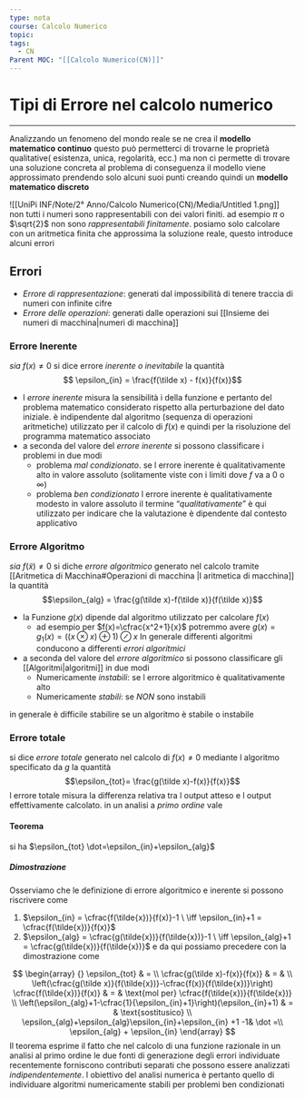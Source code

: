 ```yaml
---
type: nota
course: Calcolo Numerico
topic: 
tags:
  - CN
Parent MOC: "[[Calcolo Numerico(CN)]]"
---
```


# Tipi di Errore nel calcolo numerico
---
Analizzando un fenomeno del mondo reale se ne crea il **modello matematico continuo** questo può permetterci di trovarne le proprietà qualitative( esistenza, unica, regolarità, ecc.) ma non ci permette di trovare una soluzione concreta al problema di conseguenza il modello viene approssimato prendendo solo alcuni suoi punti creando quindi un **modello matematico discreto**

![[UniPi INF/Note/2° Anno/Calcolo Numerico(CN)/Media/Untitled 1.png]]
non tutti i numeri sono rappresentabili con dei valori finiti. ad esempio $\pi$ o $\sqrt{2}$ non sono _rappresentabili finitamente_.
posiamo solo calcolare con un aritmetica finita che approssima la soluzione reale, questo introduce alcuni errori

## Errori
- _Errore di rappresentazione_: generati dal impossibilità di tenere traccia di numeri con infinite cifre
- _Errore  delle operazioni_: generati dalle operazioni sui [[Insieme dei numeri di macchina|numeri di macchina]]


### Errore Inerente
_sia_ $f(x) \not = 0$ si dice errore _inerente o inevitabile_ la quantità$$ \epsilon_{in} = \frac{f(\tilde x) - f(x)}{f(x)}$$
-  l _errore inerente_ misura la sensibilità i della funzione e pertanto del  problema matematico considerato rispetto alla perturbazione del dato iniziale. è indipendente dal algoritmo (sequenza di operazioni aritmetiche) utilizzato per il calcolo di $f(x)$ e quindi per la risoluzione del programma matematico associato 
- a seconda del valore del _errore inerente_ si possono classificare i problemi in due modi
	-  problema  _mal condizionato_. se l errore inerente è qualitativamente alto in valore assoluto (solitamente viste con i limiti dove $f$ va a $0$ o $\infty$)
	- problema _ben condizionato_   l errore inerente è qualitativamente modesto in valore assoluto
il termine  “_qualitativamente_” è qui utilizzato per indicare che la valutazione è dipendente dal contesto applicativo 

### Errore Algoritmo
_sia_ $f(\tilde x) \not =0$ si diche _errore algoritmico_ generato nel calcolo tramite [[Aritmetica di Macchina#Operazioni di macchina |l aritmetica di macchina]] la quantità$$\epsilon_{alg} =  \frac{g(\tilde x)-f(\tilde x)}{f(\tilde x)}$$
- la Funzione $g(x)$ dipende dal algoritmo utilizzato per calcolare $f(x)$ 
	- ad esempio per $f(x)=\cfrac{x^2+1}{x}$ potremmo avere  $g(x)=g_1(x)=((x \otimes x)\oplus1) \oslash x$ In generale differenti algoritmi conducono a differenti _errori algoritmici_ 
- a seconda del valore del _errore algoritmico_  si possono classificare gli [[Algoritmi|algoritmi]] in  due modi 
	- Numericamente _instabili_: se l errore algoritmico è qualitativamente alto
	- Numericamente _stabili_: se _NON_ sono instabili

in generale è difficile stabilire se un algoritmo è stabile o instabile

### Errore totale
si dice _errore totale_ generato nel calcolo di $f(x) \not = 0$ mediante l algoritmo specificato da $g$ la quantità
$$\epsilon_{tot}= \frac{g(\tilde x)-f(x)}{f(x)}$$
l errore totale misura la differenza relativa tra l output atteso e l output effettivamente calcolato. in un analisi a _primo ordine_ vale
#### Teorema
si ha $\epsilon_{tot} \dot=\epsilon_{in}+\epsilon_{alg}$ 
##### Dimostrazione
Osserviamo che le definizione di errore algoritmico e inerente si possono riscrivere come 
1. $\epsilon_{in} = \cfrac{f(\tilde{x})}{f(x)}-1 \ \iff \epsilon_{in}+1 = \cfrac{f(\tilde{x})}{f(x)}$
2. $\epsilon_{alg} = \cfrac{g(\tilde{x})}{f(\tilde{x})}-1 \ \iff \epsilon_{alg}+1 = \cfrac{g(\tilde{x})}{f(\tilde{x})}$
e da qui possiamo precedere con la dimostrazione come

$$
\begin{array} {}
\epsilon_{tot} & = \\
\cfrac{g(\tilde x)-f(x)}{f(x)} & = &  \\
 \left(\cfrac{g(\tilde x)}{f(\tilde{x})}-\cfrac{f(x)}{f(\tilde{x})}\right) \cfrac{f(\tilde{x})}{f(x)} & = & \text{mol per} \cfrac{f(\tilde{x})}{f(\tilde{x})}  \\
\left(\epsilon_{alg}+1-\cfrac{1}{\epsilon_{in}+1}\right)(\epsilon_{in}+1)  & = &  \text{sostitusico} \\
\epsilon_{alg}+\epsilon_{alg}\epsilon_{in}+\epsilon_{in} +1 -1& \dot =\\
\epsilon_{alg} + \epsilon_{in}
\end{array}
$$
Il teorema esprime il fatto che nel calcolo di una funzione razionale in un analisi al primo ordine le due fonti di generazione degli errori individuate recentemente forniscono contributi separati che possono essere analizzati _indipendentemente_. l obiettivo del analisi numerica è pertanto quello di individuare algoritmi numericamente stabili per problemi ben condizionati